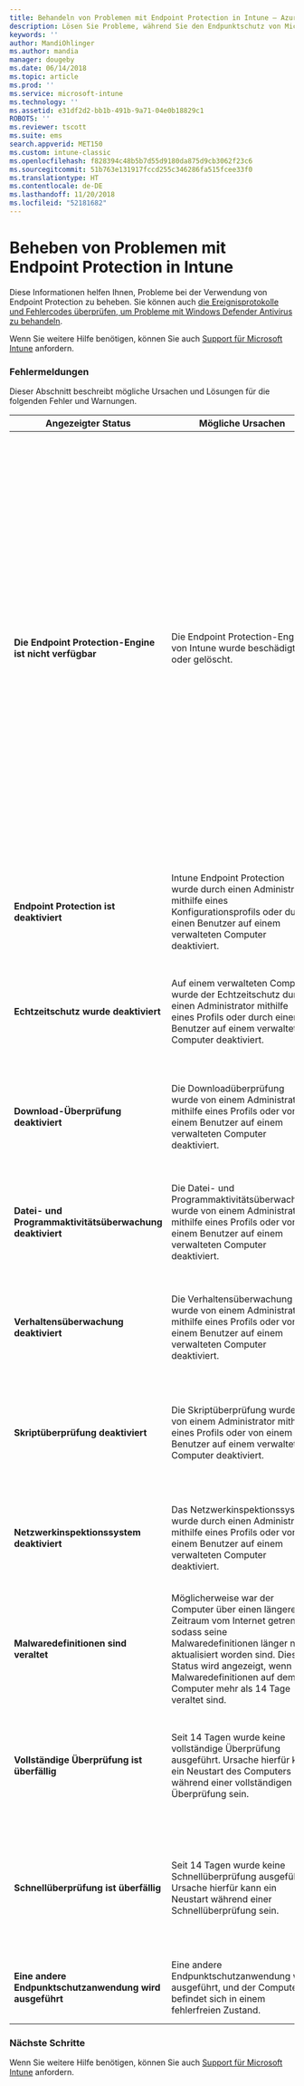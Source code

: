 ```yaml
---
title: Behandeln von Problemen mit Endpoint Protection in Intune – Azure | Microsoft-Dokumentation
description: Lösen Sie Probleme, während Sie den Endpunktschutz von Microsoft Intune verwenden.
keywords: ''
author: MandiOhlinger
ms.author: mandia
manager: dougeby
ms.date: 06/14/2018
ms.topic: article
ms.prod: ''
ms.service: microsoft-intune
ms.technology: ''
ms.assetid: e31df2d2-bb1b-491b-9a71-04e0b18829c1
ROBOTS: ''
ms.reviewer: tscott
ms.suite: ems
search.appverid: MET150
ms.custom: intune-classic
ms.openlocfilehash: f828394c48b5b7d55d9180da875d9cb3062f23c6
ms.sourcegitcommit: 51b763e131917fccd255c346286fa515fcee33f0
ms.translationtype: HT
ms.contentlocale: de-DE
ms.lasthandoff: 11/20/2018
ms.locfileid: "52181682"
---
```

# <a name="troubleshoot-endpoint-protection-in-intune"></a>Beheben von Problemen mit Endpoint Protection in Intune

Diese Informationen helfen Ihnen, Probleme bei der Verwendung von Endpoint Protection zu beheben. Sie können auch [die Ereignisprotokolle und Fehlercodes überprüfen, um Probleme mit Windows Defender Antivirus zu behandeln](https://docs.microsoft.com/windows/security/threat-protection/windows-defender-antivirus/troubleshoot-windows-defender-antivirus).

Wenn Sie weitere Hilfe benötigen, können Sie auch [Support für Microsoft Intune](get-support.md) anfordern.

### <a name="error-messages"></a>Fehlermeldungen
Dieser Abschnitt beschreibt mögliche Ursachen und Lösungen für die folgenden Fehler und Warnungen.

|Angezeigter Status|Mögliche Ursachen|Mögliche Lösungen|
|---------------|--------------------|-----------------------|
|**Die Endpoint Protection-Engine ist nicht verfügbar**|Die Endpoint Protection-Engine von Intune wurde beschädigt oder gelöscht.|Wenn die Endpoint Protection-Engine von Intune beschädigt ist, können Sie versuchen, die Software zu aktualisieren oder neu zu installieren.<br /><br />Klicken Sie zum Erzwingen eines sofortigen Updates in der Endpoint Protection-Clientsoftware auf **Update** (auf verwalteten Computern auf der Taskleiste).<br /><br />Wenn die Engine nicht aktualisiert werden kann, müssen Sie die Endpoint Protection-Engine erneut installieren.<br /><br />Suchen Sie in der Liste der installierten Programme in der Systemsteuerung auf dem verwalteten Computer nach **Microsoft Intune Endpoint Protection-Agent**, und deinstallieren Sie die Anwendung.<br /><br />Während der nächsten Updatesynchronisierung wird das fehlende Programm von Microsoft Online Management Update Manager erkannt und zum geplanten Installationszeitpunkt neu installiert.|
|**Endpoint Protection ist deaktiviert**|Intune Endpoint Protection wurde durch einen Administrator mithilfe eines Konfigurationsprofils oder durch einen Benutzer auf einem verwalteten Computer deaktiviert.|Aktivieren Sie Endpoint Protection. Lesen Sie hierzu [Festlegen von Endpoint Protection-Einstellungen](endpoint-protection-configure.md) in Intune, oder [aktivieren Sie Windows Defender für den Zugriff auf Unternehmensressourcen](/intune-user-help/turn-on-defender-windows).|
|**Echtzeitschutz wurde deaktiviert**|Auf einem verwalteten Computer wurde der Echtzeitschutz durch einen Administrator mithilfe eines Profils oder durch einen Benutzer auf einem verwalteten Computer deaktiviert.|Aktivieren Sie Endpoint Protection. Lesen Sie hierzu die Informationen zu [Windows Defender Antivirus](device-restrictions-windows-10.md#windows-defender-antivirus) in Intune, oder [aktivieren Sie den Echtzeitschutz für den Zugriff auf Unternehmensressourcen](/intune-user-help/turn-on-defender-windows). |
|**Download-Überprüfung deaktiviert**|Die Downloadüberprüfung wurde von einem Administrator mithilfe eines Profils oder von einem Benutzer auf einem verwalteten Computer deaktiviert.|Aktivieren Sie die Überprüfung. Lesen Sie hierzu die Informationen zu [Windows Defender Antivirus](device-restrictions-windows-10.md#windows-defender-antivirus) in Intune, oder [aktivieren Sie den Echtzeitschutz für den Zugriff auf Unternehmensressourcen](/intune-user-help/turn-on-defender-windows). |
|**Datei- und Programmaktivitätsüberwachung deaktiviert**|Die Datei- und Programmaktivitätsüberwachung wurde von einem Administrator mithilfe eines Profils oder von einem Benutzer auf einem verwalteten Computer deaktiviert.|Aktivieren Sie die Datei- und Programmaktivität. Lesen Sie hierzu die Informationen zu [Windows Defender Antivirus](device-restrictions-windows-10.md#windows-defender-antivirus) in Intune, oder [aktivieren Sie den Echtzeitschutz für den Zugriff auf Unternehmensressourcen](/intune-user-help/turn-on-defender-windows). |
|**Verhaltensüberwachung deaktiviert**|Die Verhaltensüberwachung wurde von einem Administrator mithilfe eines Profils oder von einem Benutzer auf einem verwalteten Computer deaktiviert.|Aktivieren Sie die Verhaltensüberwachung. Lesen Sie hierzu die Informationen zu [Windows Defender Antivirus](device-restrictions-windows-10.md#windows-defender-antivirus) in Intune, oder [aktivieren Sie den Echtzeitschutz für den Zugriff auf Unternehmensressourcen](/intune-user-help/turn-on-defender-windows). |
|**Skriptüberprüfung deaktiviert**|Die Skriptüberprüfung wurde von einem Administrator mithilfe eines Profils oder von einem Benutzer auf einem verwalteten Computer deaktiviert.|Aktivieren Sie die Skriptüberprüfung. Lesen Sie hierzu die Informationen zu [Windows Defender Antivirus](device-restrictions-windows-10.md#windows-defender-antivirus) in Intune, oder [aktivieren Sie den Echtzeitschutz für den Zugriff auf Unternehmensressourcen](/intune-user-help/turn-on-defender-windows). |
|**Netzwerkinspektionssystem deaktiviert**|Das Netzwerkinspektionssystem wurde durch einen Administrator mithilfe eines Profils oder von einem Benutzer auf einem verwalteten Computer deaktiviert.|Aktivieren Sie das Netzwerkinspektionssystem (NIS). Lesen Sie hierzu die Informationen zu [Windows Defender Antivirus](device-restrictions-windows-10.md#windows-defender-antivirus) in Intune, oder [aktivieren Sie den Echtzeitschutz für den Zugriff auf Unternehmensressourcen](/intune-user-help/turn-on-defender-windows). |
|**Malwaredefinitionen sind veraltet**|Möglicherweise war der Computer über einen längeren Zeitraum vom Internet getrennt, sodass seine Malwaredefinitionen länger nicht aktualisiert worden sind. Dieser Status wird angezeigt, wenn die Malwaredefinitionen auf dem Computer mehr als 14 Tage veraltet sind.|Wenn Schadsoftwaredefinitionen veraltet sind, können Sie die Definitionen mit [Windows Defender Antivirus](device-restrictions-windows-10.md#windows-defender-antivirus) aktualisieren.|
|**Vollständige Überprüfung ist überfällig**|Seit 14 Tagen wurde keine vollständige Überprüfung ausgeführt. Ursache hierfür kann ein Neustart des Computers während einer vollständigen Überprüfung sein.|Wenn eine vollständige Überprüfung überfällig ist, können Sie eine einmalige vollständige Überprüfung ausführen oder wiederholte vollständige Überprüfungen planen. Weitere Informationen finden Sie unter [Windows Defender Antivirus](device-restrictions-windows-10.md#windows-defender-antivirus). |
|**Schnellüberprüfung ist überfällig**|Seit 14 Tagen wurde keine Schnellüberprüfung ausgeführt. Ursache hierfür kann ein Neustart während einer Schnellüberprüfung sein.|Wenn eine Schnellüberprüfung überfällig ist, können Sie eine einmalige Schnellüberprüfung ausführen oder wiederholte Schnellüberprüfungen planen. Weitere Informationen finden Sie unter [Windows Defender Antivirus](device-restrictions-windows-10.md#windows-defender-antivirus).|
|**Eine andere Endpunktschutzanwendung wird ausgeführt**|Eine andere Endpunktschutzanwendung wird ausgeführt, und der Computer befindet sich in einem fehlerfreien Zustand.|Wenn bereits eine andere Endpunktschutzanwendung installiert ist und Intune diese Anwendung erkennt, wird das Geräte möglicherweise instabil.|

### <a name="next-steps"></a>Nächste Schritte
Wenn Sie weitere Hilfe benötigen, können Sie auch [Support für Microsoft Intune](get-support.md) anfordern.

